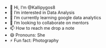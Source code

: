 - 👋 Hi, I’m @Kallipygos8
- 👀 I’m interested in Data Analysis
- 🌱 I’m currently learning google data analytics
- 💞️ I’m looking to collaborate on mentors
- 📫 How to reach me drop a note
- 😄 Pronouns: She
- ⚡ Fun fact: Photography

<!---
Kallipygos8/Kallipygos8 is a ✨ special ✨ repository because its `README.md` (this file) appears on your GitHub profile.
You can click the Preview link to take a look at your changes.
--->
